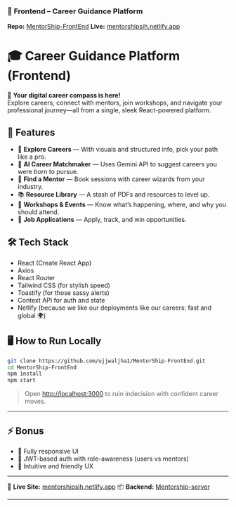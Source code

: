 
### 🧠 **Frontend – Career Guidance Platform**

**Repo:** [MentorShip-FrontEnd](https://github.com/ujjwaljha1/MentorShip-FrontEnd)
**Live:** [mentorshipsih.netlify.app](https://mentorshipsih.netlify.app/)

# 🎓 Career Guidance Platform (Frontend)

🚀 **Your digital career compass is here!**  
Explore careers, connect with mentors, join workshops, and navigate your professional journey—all from a single, sleek React-powered platform.

## 🌟 Features

- 🧭 **Explore Careers** — With visuals and structured info, pick your path like a pro.
- 🤖 **AI Career Matchmaker** — Uses Gemini API to suggest careers you were *born* to pursue.
- 🧙 **Find a Mentor** — Book sessions with career wizards from your industry.
- 📚 **Resource Library** — A stash of PDFs and resources to level up.
- 🧩 **Workshops & Events** — Know what’s happening, where, and why you should attend.
- 📨 **Job Applications** — Apply, track, and win opportunities.

## 🛠️ Tech Stack

- React (Create React App)
- Axios
- React Router
- Tailwind CSS (for stylish speed)
- Toastify (for those sassy alerts)
- Context API for auth and state
- Netlify (because we like our deployments like our careers: fast and global 🌍)

## 🖥️ How to Run Locally

```bash
git clone https://github.com/ujjwaljha1/MentorShip-FrontEnd.git
cd MentorShip-FrontEnd
npm install
npm start
````

> Open [http://localhost:3000](http://localhost:3000) to ruin indecision with confident career moves.

---

## ⚡ Bonus

* 🌈 Fully responsive UI
* 🔐 JWT-based auth with role-awareness (users vs mentors)
* 💬 Intuitive and friendly UX

---

🎯 **Live Site:** [mentorshipsih.netlify.app](https://mentorshipsih.netlify.app/)
📦 **Backend:** [Mentorship-server](https://github.com/ujjwaljha1/Mentorship-server.git)

---
